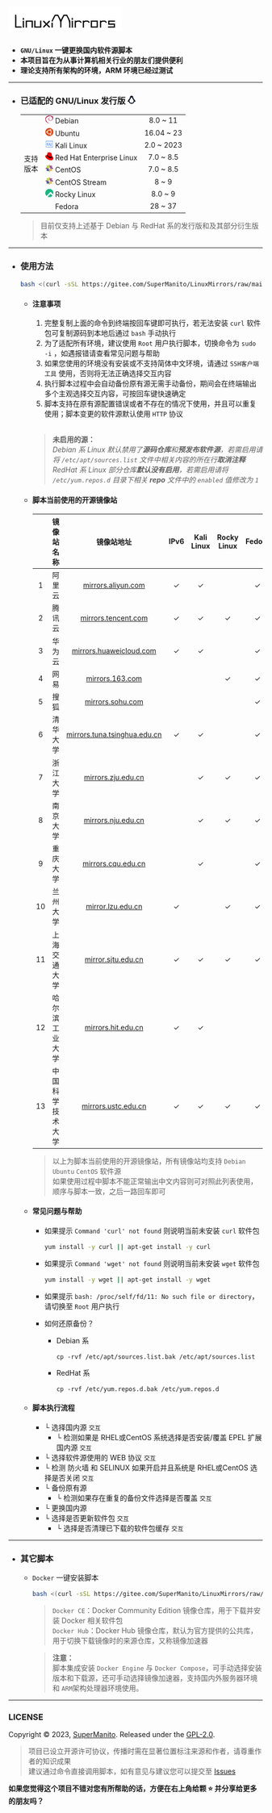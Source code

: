# ![LinuxMirrors](./docs/img/logo.png)

- __`GNU/Linux` 一键更换国内软件源脚本__
- __本项目旨在为从事计算机相关行业的朋友们提供便利__
- __理论支持所有架构的环境，ARM 环境已经过测试__

***

- ### 已适配的 GNU/Linux 发行版 <img src="./docs/img/icon/linux.svg" width="16" height="16" alt="Linux Logo"/>

  <table>
  <tr>
      <td rowspan="9"> 支持<br/>版本<br/>
  </tr>
  <tr>
      <td><a href="https://www.debian.org"><img src="./docs/img/icon/debian.svg" width="16" height="16"/></a>&nbsp;Debian</td>
      <td align="center">8.0 ~ 11</td>
  </tr>
  <tr>
      <td><a href="https://cn.ubuntu.com"><img src="./docs/img/icon/ubuntu.svg" width="16" height="16"/></a>&nbsp;Ubuntu</td>
      <td align="center">16.04 ~ 23</td>
  </tr>
  <tr>
      <td><a href="https://www.kali.org"><img src="./docs/img/icon/kali.svg" width="16" height="16"/></a>&nbsp;Kali Linux</td>
      <td align="center">2.0 ~ 2023</td>
  </tr>
  <tr>
      <td><a href="https://access.redhat.com/products/red-hat-enterprise-linux"><img src="./docs/img/icon/redhat.svg" width="16" height="16"/></a>&nbsp;Red Hat Enterprise Linux</td>
      <td align="center">7.0 ~ 8.5</td>
  </tr>
  <tr>
      <td><a href="https://www.centos.org/centos-linux"><img src="./docs/img/icon/centos.svg" width="16" height="16"/></a>&nbsp;CentOS</td>
      <td align="center">7.0 ~ 8.5</td>
  </tr>
  <tr>
      <td><a href="https://www.centos.org/centos-stream"><img src="./docs/img/icon/centos.svg" width="16" height="16"/></a>&nbsp;CentOS Stream</td>
      <td align="center">8 ~ 9</td>
  </tr>
  <tr>
      <td><a href="https://rockylinux.org"><img src="./docs/img/icon/rocky.svg" width="16" height="16"/></a>&nbsp;Rocky Linux</td>
      <td align="center">8.0 ~ 9</td>
  </tr>
  <tr>
      <td><a href="https://getfedora.org/zh_Hans_CN"><img src="./docs/img/icon/fedora.ico" width="16" height="16"/></a>&nbsp;Fedora</td>
      <td align="center">28 ~ 37</td>
  </tr>
  </table>

  > 目前仅支持上述基于 Debian 与 RedHat 系的发行版和及其部分衍生版本

***

- ### 使用方法

  ```bash
  bash <(curl -sSL https://gitee.com/SuperManito/LinuxMirrors/raw/main/ChangeMirrors.sh)
  ```

  - #### 注意事项 

    1. 完整复制上面的命令到终端按回车键即可执行，若无法安装 `curl` 软件包可复制源码到本地后通过 `bash` 手动执行  
    2. 为了适配所有环境，建议使用 `Root` 用户执行脚本，切换命令为 `sudo -i` ，如遇报错请查看常见问题与帮助  
    3. 如果您使用的环境没有安装或不支持简体中文环境，请通过 `SSH客户端工具` 使用，否则将无法正确选择交互内容  
    4. 执行脚本过程中会自动备份原有源无需手动备份，期间会在终端输出多个主观选择交互内容，可按回车键快速确定  
    5. 脚本支持在原有源配置错误或者不存在的情况下使用，并且可以重复使用；脚本变更的软件源默认使用 `HTTP` 协议

    </br>

    > __未启用的源：__\
    > _Debian 系 Linux 默认禁用了**源码仓库**和**预发布软件源**，若需启用请将 `/etc/apt/sources.list` 文件中相关内容的所在行**取消注释**_\
    > _RedHat 系 Linux 部分仓库**默认没有启用**，若需启用请将 `/etc/yum.repos.d` 目录下相关 **repo** 文件中的 `enabled` 值修改为 `1`_

  - #### 脚本当前使用的开源镜像站

    |       |    镜像站名称    |                                 镜像站地址                                  | IPv6  | Kali Linux | Rocky Linux | Fedora | EPEL  |
    | :---: | :-------------: | :-----------------------------------------------------------------------: | :---: | :--------: | :---------: | :----: | :---: |
    |   1   |      阿里云      |             [mirrors.aliyun.com](https://mirrors.aliyun.com)              |   ✓   |     ✓      |             |   ✓    |   ✓   |
    |   2   |      腾讯云      |            [mirrors.tencent.com](https://mirrors.tencent.com)             |   ✓   |     ✓      |      ✓      |   ✓    |   ✓   |
    |   3   |      华为云      |        [mirrors.huaweicloud.com](https://mirrors.huaweicloud.com)         |   ✓   |     ✓      |             |   ✓    |   ✓   |
    |   4   |       网易       |                [mirrors.163.com](https://mirrors.163.com)                 |       |            |      ✓      |   ✓    |       |
    |   5   |       搜狐       |               [mirrors.sohu.com](https://mirrors.sohu.com)                |       |            |             |   ✓    |       |
    |   6   |     清华大学     |   [mirrors.tuna.tsinghua.edu.cn](https://mirrors.tuna.tsinghua.edu.cn)    |   ✓   |     ✓      |             |   ✓    |   ✓   |
    |   7   |     浙江大学     |             [mirrors.zju.edu.cn](https://mirrors.zju.edu.cn)              |       |     ✓      |      ✓      |   ✓    |   ✓   |
    |   8   |     南京大学     |             [mirrors.nju.edu.cn](https://mirrors.nju.edu.cn)              |       |     ✓      |      ✓      |   ✓    |   ✓   |
    |   9   |     重庆大学     |             [mirrors.cqu.edu.cn](https://mirrors.cqu.edu.cn)              |       |     ✓      |             |   ✓    |   ✓   |
    |  10   |     兰州大学     |              [mirror.lzu.edu.cn](https://mirror.lzu.edu.cn)               |   ✓   |            |      ✓      |   ✓    |   ✓   |
    |  11   |   上海交通大学    |             [mirror.sjtu.edu.cn](https://mirror.sjtu.edu.cn)              |   ✓   |     ✓      |      ✓      |   ✓    |   ✓   |
    |  12   |  哈尔滨工业大学   |             [mirrors.hit.edu.cn](https://mirrors.hit.edu.cn)              |   ✓   |     ✓      |             |        |   ✓   |
    |  13   | 中国科学技术大学  |            [mirrors.ustc.edu.cn](https://mirrors.ustc.edu.cn)             |   ✓   |     ✓      |      ✓      |   ✓    |   ✓   |

    > 以上为脚本当前使用的开源镜像站，所有镜像站均支持 `Debian` `Ubuntu` `CentOS` 软件源 \
    > 如果使用过程中脚本不能正常输出中文内容则可对照此列表使用，顺序与脚本一致，之后一路回车即可

  - #### 常见问题与帮助

    - 如果提示 `Command 'curl' not found` 则说明当前未安装 `curl` 软件包

      ```bash
      yum install -y curl || apt-get install -y curl
      ```

    - 如果提示 `Command 'wget' not found` 则说明当前未安装 `wget` 软件包

      ```bash
      yum install -y wget || apt-get install -y wget
      ```

    - 如果提示 `bash: /proc/self/fd/11: No such file or directory`，请切换至 `Root` 用户执行

    - 如何还原备份？

      - Debian 系

        ```
        cp -rvf /etc/apt/sources.list.bak /etc/apt/sources.list
        ```

      - RedHat 系

        ```
        cp -rvf /etc/yum.repos.d.bak /etc/yum.repos.d
        ```

  - #### 脚本执行流程

    - └ 选择国内源 `交互`
      - └ 检测如果是 RHEL或CentOS 系统选择是否安装/覆盖 EPEL 扩展国内源 `交互`
    - └ 选择软件源使用的 WEB 协议 `交互`
    - └ 检测 防火墙 和 SELINUX 如果开启并且系统是 RHEL或CentOS 选择是否关闭 `交互`
    - └ 备份原有源
      - └ 检测如果存在重复的备份文件选择是否覆盖 `交互`
    - └ 更换国内源
    - └ 选择是否更新软件包 `交互`
      - └ 选择是否清理已下载的软件包缓存 `交互`

***

- ### 其它脚本

  - `Docker` 一键安装脚本

    ```bash
    bash <(curl -sSL https://gitee.com/SuperManito/LinuxMirrors/raw/main/DockerInstallation.sh)
    ```

    > `Docker CE`：Docker Community Edition 镜像仓库，用于下载并安装 Docker 相关软件包\
    > `Docker Hub`：Docker Hub 镜像仓库，默认为官方提供的公共库，用于切换下载镜像时的来源仓库，又称镜像加速器

    > __注意：__\
    > 脚本集成安装 `Docker Engine` 与 `Docker Compose`，可手动选择安装版本和下载源，还可手动选择镜像加速器，支持国内外服务器环境和 `ARM`架构处理器环境使用。

***

### LICENSE

Copyright © 2023, [SuperManito](https://github.com/SuperManito). Released under the [GPL-2.0](https://github.com/SuperManito/LinuxMirrors/blob/main/LICENSE).
> 项目已设立开源许可协议，传播时需在显著位置标注来源和作者，请尊重作者的知识成果  
> 建议通过命令直接调用脚本，如有意见与建议您可以提交至 [Issues](https://github.com/SuperManito/LinuxMirrors/issues)

__如果您觉得这个项目不错对您有所帮助的话，方便在右上角给颗 ⭐ 并分享给更多的朋友吗？__